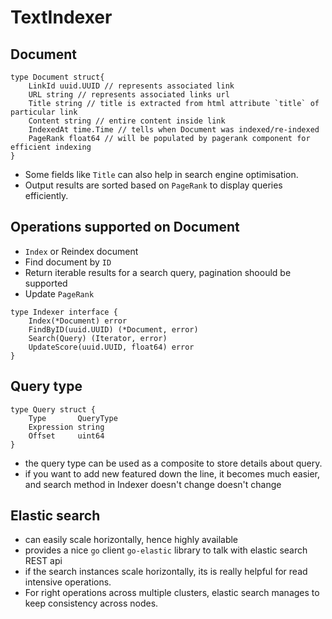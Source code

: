 # TextIndexer

## Document
```golang
type Document struct{
    LinkId uuid.UUID // represents associated link
    URL string // represents associated links url
    Title string // title is extracted from html attribute `title` of particular link 
    Content string // entire content inside link
    IndexedAt time.Time // tells when Document was indexed/re-indexed
    PageRank float64 // will be populated by pagerank component for efficient indexing
}
```
- Some fields like `Title` can also help in search engine optimisation.
- Output results are sorted based on `PageRank` to display queries efficiently.

## Operations supported on Document
- `Index` or Reindex document
- Find document by `ID`
- Return iterable results for a search query, pagination shoould be supported
- Update `PageRank`

```golang
type Indexer interface {
    Index(*Document) error
    FindByID(uuid.UUID) (*Document, error)
    Search(Query) (Iterator, error)
    UpdateScore(uuid.UUID, float64) error
}
```

## Query type
```golang
type Query struct {
    Type       QueryType
    Expression string
    Offset     uint64
}
```
- the query type can be used as a composite to store details about query. 
- if you want to add new featured down the line, it becomes much easier, and search method in Indexer doesn't change doesn't change

## Elastic search
- can easily scale horizontally, hence highly available
- provides a nice `go` client `go-elastic` library to talk with elastic search REST api
- if the search instances scale horizontally, its is really helpful for read intensive operations.
- For right operations across multiple clusters, elastic search manages to keep consistency across nodes.


